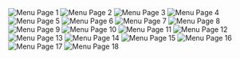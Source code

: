 <html lang="en">
<head>
  <meta charset="UTF-8">
</head>
<body>

  <img src="PREMIUM ICE CREAM.pdf_page-0001.jpg" alt="Menu Page 1">
  <img src="PREMIUM ICE CREAM.pdf_page-0002.jpg" alt="Menu Page 2">
  <img src="PREMIUM ICE CREAM.pdf_page-0003.jpg" alt="Menu Page 3">
  <img src="PREMIUM ICE CREAM.pdf_page-0004.jpg" alt="Menu Page 4">
  <img src="PREMIUM ICE CREAM.pdf_page-0005.jpg" alt="Menu Page 5">
  <img src="PREMIUM ICE CREAM.pdf_page-0006.jpg" alt="Menu Page 6">
  <img src="PREMIUM ICE CREAM.pdf_page-0007.jpg" alt="Menu Page 7">
  <img src="PREMIUM ICE CREAM.pdf_page-0008.jpg" alt="Menu Page 8">
  <img src="PREMIUM ICE CREAM.pdf_page-0009.jpg" alt="Menu Page 9">
  <img src="PREMIUM ICE CREAM.pdf_page-0010.jpg" alt="Menu Page 10">
  <img src="PREMIUM ICE CREAM.pdf_page-0011.jpg" alt="Menu Page 11">
  <img src="PREMIUM ICE CREAM.pdf_page-0012.jpg" alt="Menu Page 12">
  <img src="PREMIUM ICE CREAM.pdf_page-0013.jpg" alt="Menu Page 13">
  <img src="PREMIUM ICE CREAM.pdf_page-0014.jpg" alt="Menu Page 14">
  <img src="PREMIUM ICE CREAM.pdf_page-0015.jpg" alt="Menu Page 15">
  <img src="PREMIUM ICE CREAM.pdf_page-0016.jpg" alt="Menu Page 16">
  <img src="PREMIUM ICE CREAM.pdf_page-0017.jpg" alt="Menu Page 17">
  <img src="PREMIUM ICE CREAM.pdf_page-0018.jpg" alt="Menu Page 18">

</body>
</html>
